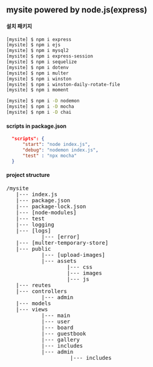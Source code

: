 ## mysite powered by node.js(express)

#### 설치 패키지
```bash
[mysite] $ npm i express
[mysite] $ npm i ejs
[mysite] $ npm i mysql2
[mysite] $ npm i express-session
[mysite] $ npm i sequelize
[mysite] $ npm i dotenv
[mysite] $ npm i multer
[mysite] $ npm i winston
[mysite] $ npm i winston-daily-rotate-file
[mysite] $ npm i moment

[mysite] $ npm i -D nodemon
[mysite] $ npm i -D mocha
[mysite] $ npm i -D chai


```


#### scripts in package.json

```json
  "scripts": {
      "start": "node index.js",
      "debug": "nodemon index.js",
      "test" : "npx mocha"
  }
```

#### project structure
<pre>
/mysite
   |--- index.js
   |--- package.json
   |--- package-lock.json
   |--- [node-modules]
   |--- test
   |--- logging
   |--- [logs]
           |--- [error]
   |--- [multer-temporary-store]
   |--- public
           |--- [upload-images]
           |--- assets
                   |--- css
                   |--- images
                   |--- js
   |--- reutes
   |--- controllers
           |--- admin
   |--- models
   |--- views
           |--- main
           |--- user
           |--- board
           |--- guestbook
           |--- gallery
           |--- includes
           |--- admin
                    |--- includes
</pre>